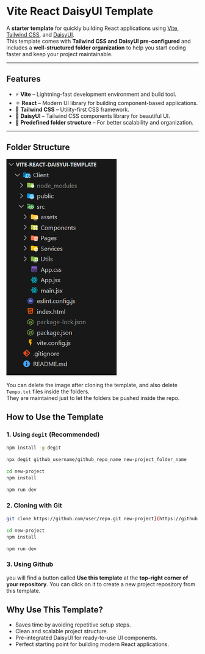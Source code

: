 # Vite React DaisyUI Template

A **starter template** for quickly building React applications using [Vite](https://vitejs.dev/), [Tailwind CSS](https://tailwindcss.com/), and [DaisyUI](https://daisyui.com/).  
This template comes with **Tailwind CSS and DaisyUI pre-configured** and includes a **well-structured folder organization** to help you start coding faster and keep your project maintainable.

---

## Features
- ⚡ **Vite** – Lightning-fast development environment and build tool.
- ⚛ **React** – Modern UI library for building component-based applications.
- 🎨 **Tailwind CSS** – Utility-first CSS framework.
- 🌼 **DaisyUI** – Tailwind CSS components library for beautiful UI.
- 📂 **Predefined folder structure** – For better scalability and organization.

---

## Folder Structure

![Project Folder Structure](Folder_Structure.png)

You can delete the image after cloning the template, and also delete `Tempo.txt` files inside the folders.  
They are maintained just to let the folders be pushed inside the repo.

## How to Use the Template

### 1. Using `degit` (Recommended)
```bash
npm install -g degit
```
```bash
npx degit github_username/github_repo_name new-project_folder_name
```
```bash
cd new-project
npm install
```
```bash
npm run dev
```
### 2. Cloning with Git
```bash
git clone https://github.com/user/repo.git new-project](https://github.com/Zineeddine-Abd/Vite-React-daisyUI-Template.git
```
```bash
cd new-project
npm install
```
```bash
npm run dev
```
### 3. Using Github
you will find a button called **Use this template** at the **top-right corner of your repository**. You can click on it to create a new project repository from this template.

## Why Use This Template?
- Saves time by avoiding repetitive setup steps.
- Clean and scalable project structure.
- Pre-integrated DaisyUI for ready-to-use UI components.
- Perfect starting point for building modern React applications.

